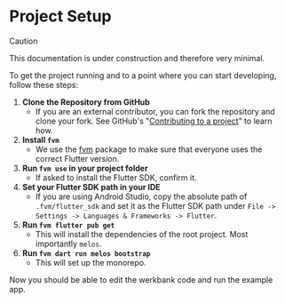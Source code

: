 # Project Setup

> [!CAUTION]
> This documentation is under construction and therefore very minimal.

To get the project running and to a point where you can start developing, follow these steps:
1. **Clone the Repository from GitHub**
   - If you are an external contributor, you can fork the repository and clone your fork.
     See GitHub's "[Contributing to a project](https://docs.github.com/en/get-started/exploring-projects-on-github/contributing-to-a-project)" to learn how.
2. **Install `fvm`**
   - We use the [fvm](https://pub.dev/packages/fvm) package to make sure that everyone uses the correct Flutter version.
3. **Run `fvm use` in your project folder**
   - If asked to install the Flutter SDK, confirm it.
4. **Set your Flutter SDK path in your IDE**
   - If you are using Android Studio, copy the absolute path of `.fvm/flutter_sdk` and set it as the Flutter SDK path under `File -> Settings -> Languages & Frameworks -> Flutter`.
   <!-- TODO: Add instructions for VS Code -->
5. **Run `fvm flutter pub get`**
   - This will install the dependencies of the root project. Most importantly `melos`.
6. **Run `fvm dart run melos bootstrap`**
   - This will set up the monorepo.

Now you should be able to edit the werkbank code and run the example app.
